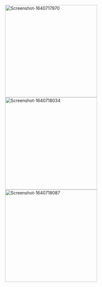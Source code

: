 <a href="https://ibb.co/LpSb3Lx"><img src="https://i.ibb.co/9Ynz7Fb/Screenshot-1640717970.png" alt="Screenshot-1640717970" width="300" border="0"></a>
<a href="https://ibb.co/p3HvK3g"><img src="https://i.ibb.co/khLgDhp/Screenshot-1640718034.png" alt="Screenshot-1640718034" width="300" border="0"></a>
<a href="https://ibb.co/DWzZ65h"><img src="https://i.ibb.co/vqVSrZp/Screenshot-1640718087.png" alt="Screenshot-1640718087" width="300" border="0"></a>

